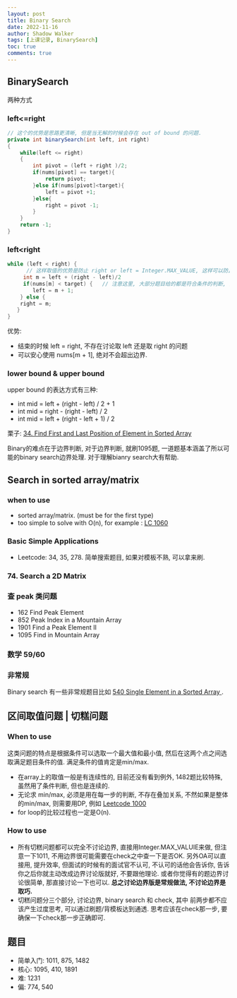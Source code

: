 ```yaml
---
layout: post
title: Binary Search
date: 2022-11-16
author: Shadow Walker
tags: [上课记录, BinarySearch]
toc: true
comments: true
---
```


## BinarySearch

两种方式

### left<=right

```java
// 这个的优势是思路更清晰, 但是当无解的时候会存在 out of bound 的问题. 
private int binarySearch(int left, int right)
{
    while(left <= right)
    {
        int pivot = (left + right )/2;
        if(nums[pivot] == target){
            return pivot;
        }else if(nums[pivot]<target){
            left = pivot +1;
        }else{
            right = pivot -1;
        }
    }
    return -1;
}
```

### left<right


```java
while (left < right) {
	  // 这样取值的优势是防止 right or left = Integer.MAX_VALUE, 这样可以防止integer overflow. 
     int m = left + (right - left)/2  
     if(nums[m] < target) {   // 注意这里, 大部分题目给的都是符合条件的判断, 而并非给的是不符合条件, 所以其实写符合条件的判断, 更不容易出错. 
    	left = m + 1;
    } else {
	right = m;
   }
}
```

优势: 

- 结束的时候 left = right, 不存在讨论取 left 还是取 right 的问题
- 可以安心使用 nums[m + 1], 绝对不会超出边界. 

### lower bound & upper bound

upper bound 的表达方式有三种:

- int mid = left + (right - left) / 2 + 1
- int mid = right - (right - left) / 2
- int mid = left + (right - left + 1) / 2

栗子: [34. Find First and Last Position of Element in Sorted Array](https://leetcode.com/problems/find-first-and-last-position-of-element-in-sorted-array/)

Binary的难点在于边界判断, 对于边界判断, 就刷1095题, 一道题基本涵盖了所以可能的binary search边界处理. 对于理解bianry search大有帮助. 

## Search in sorted array/matrix

### when to use

- sorted array/matrix. (must be for the first type)
- too simple to solve with O(n), for example : [LC 1060](https://leetcode.com/problems/missing-element-in-sorted-array/)

### Basic Simple Applications

- Leetcode: 34, 35, 278.  简单搜索题目, 如果对模板不熟, 可以拿来刷.  

### 74. Search a 2D Matrix

### 查 peak 类问题

- 162 Find Peak Element
- 852 Peak Index in a Mountain Array
- 1901 Find a Peak Element II
- 1095 Find in Mountain Array

### 数学 59/60

### 非常规

Binary search 有一些非常规题目比如 [540 Single Element in a Sorted Array ](https://leetcode.com/problems/single-element-in-a-sorted-array/). 

## 区间取值问题 | 切糕问题

### When to use

这类问题的特点是根据条件可以选取一个最大值和最小值, 然后在这两个点之间选取满足题目条件的值.  满足条件的值肯定是min/max. 

- 在array上的取值一般是有连续性的, 目前还没有看到例外, 1482题比较特殊, 虽然用了条件判断, 但也是连续的. 
- 无论求 min/max, 必须是用在每一步的判断, 不存在叠加关系, 不然如果是整体的min/max, 则需要用DP, 例如 [Leetcode 1000](https://leetcode.com/problems/minimum-cost-to-merge-stones/)
- for loop的比较过程也一定是O(n). 

### How to use

- 所有切糕问题都可以完全不讨论边界, 直接用Integer.MAX_VALUIE来做, 但注意一下1011, 不用边界很可能需要在check之中查一下是否OK. 另外OA可以直接用, 提升效率, 但面试的时候有的面试官不认可, 不认可的话他会告诉你, 告诉你之后你就主动改成边界讨论版就好, 不要跟他理论. 或者你觉得有的题边界讨论很简单, 那直接讨论一下也可以. **总之讨论边界版是常规做法, 不讨论边界是取巧.**
- 切糕问题分三个部分, 讨论边界, binary search 和 check, 其中 前两步都不应该产生过度思考, 可以通过刷题/背模板达到通透. 思考应该在check那一步, 要确保一下check那一步正确即可. 

## 题目

- 简单入门: 1011, 875, 1482
- 核心: 1095, 410, 1891
- 难: 1231
- 偏: 774, 540
